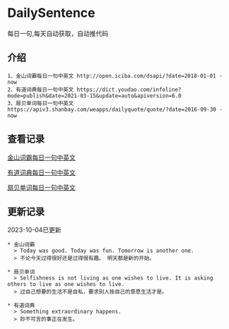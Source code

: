 # DailySentence

每日一句,每天自动获取，自动推代码

## 介绍

```
1、金山词霸每日一句中英文 http://open.iciba.com/dsapi/?date=2018-01-01 - now
2、有道词典每日一句中英文 https://dict.youdao.com/infoline?mode=publish&date=2021-03-15&update=auto&apiversion=6.0
3、扇贝单词每日一句中英文 https://apiv3.shanbay.com/weapps/dailyquote/quote/?date=2016-09-30 - now
```

## 查看记录

[金山词霸每日一句中英文](./data/iciba/)

[有道词典每日一句中英文](./data/youdao/)

[扇贝单词每日一句中英文](./data/shanbay/)

## 更新记录
2023-10-04已更新 
```
* 金山词霸
  > Today was good. Today was fun. Tomorrow is another one.
  > 不论今天过得很好还是过得很有趣。 明天都是新的开始。

* 扇贝单词
  > Selfishness is not living as one wishes to live. It is asking others to live as one wishes to live.
  > 过自己想要的生活不是自私，要求别人按自己的意愿生活才是。

* 有道词典
  > Something extraordinary happens.
  > 妙不可言的事正在发生。

```
